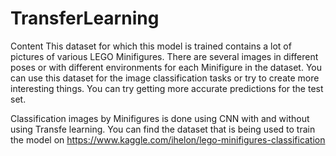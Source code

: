 # TransferLearning

Content
This dataset for which this model is trained contains a lot of pictures of various LEGO Minifigures.
There are several images in different poses or with different environments for each Minifigure in the dataset. You can use this dataset for the image classification tasks or try to create more interesting things. You can try getting more accurate predictions for the test set.

Classification images by Minifigures is done using CNN with and without using Transfe learning.
You can find the dataset that is being used to train the model on <https://www.kaggle.com/ihelon/lego-minifigures-classification>

